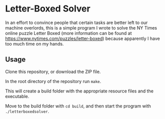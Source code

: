 # Letter-Boxed Solver

In an effort to convince people that certain tasks are better left to our machine overlords, this is a simple program I wrote to solve the NY Times online puzzle Letter Boxed
(more information can be found at https://www.nytimes.com/puzzles/letter-boxed)
because apparently I have too much time on my hands.

## Usage

Clone this repository, or download the ZIP file.

In the root directory of the repository run `make`.

This will create a build folder with the appropriate resource files and the
executable.

Move to the build folder with `cd build`, and then start the program with `./letterboxedsolver`.
